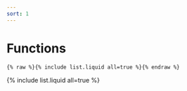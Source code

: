```yaml
---
sort: 1
---
```


# Functions

```
{% raw %}{% include list.liquid all=true %}{% endraw %}
```

{% include list.liquid all=true %}
